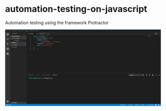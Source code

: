 # automation-testing-on-javascript
Automation testing using the framework Protractor

![GIF](https://github.com/tchv/automation-testing-on-javascript/blob/master/auto_test_1.gif)
